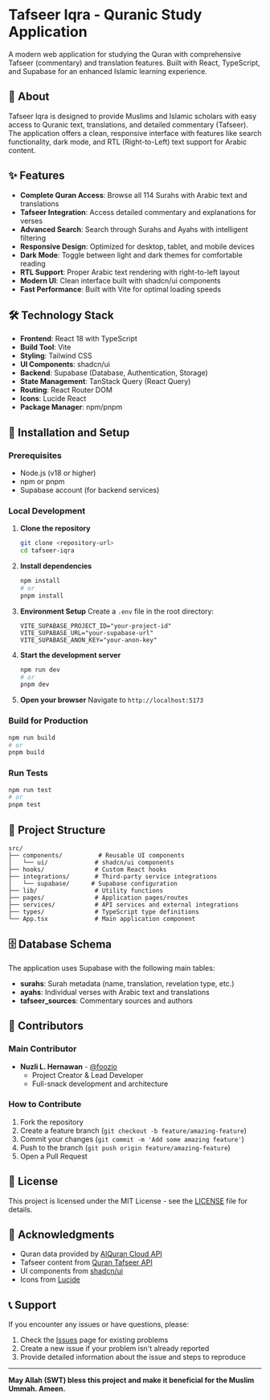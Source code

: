 # Tafseer Iqra - Quranic Study Application

A modern web application for studying the Quran with comprehensive Tafseer (commentary) and translation features. Built with React, TypeScript, and Supabase for an enhanced Islamic learning experience.

## 📖 About

Tafseer Iqra is designed to provide Muslims and Islamic scholars with easy access to Quranic text, translations, and detailed commentary (Tafseer). The application offers a clean, responsive interface with features like search functionality, dark mode, and RTL (Right-to-Left) text support for Arabic content.

## ✨ Features

- **Complete Quran Access**: Browse all 114 Surahs with Arabic text and translations
- **Tafseer Integration**: Access detailed commentary and explanations for verses
- **Advanced Search**: Search through Surahs and Ayahs with intelligent filtering
- **Responsive Design**: Optimized for desktop, tablet, and mobile devices
- **Dark Mode**: Toggle between light and dark themes for comfortable reading
- **RTL Support**: Proper Arabic text rendering with right-to-left layout
- **Modern UI**: Clean interface built with shadcn/ui components
- **Fast Performance**: Built with Vite for optimal loading speeds

## 🛠️ Technology Stack

- **Frontend**: React 18 with TypeScript
- **Build Tool**: Vite
- **Styling**: Tailwind CSS
- **UI Components**: shadcn/ui
- **Backend**: Supabase (Database, Authentication, Storage)
- **State Management**: TanStack Query (React Query)
- **Routing**: React Router DOM
- **Icons**: Lucide React
- **Package Manager**: npm/pnpm

## 🚀 Installation and Setup

### Prerequisites

- Node.js (v18 or higher)
- npm or pnpm
- Supabase account (for backend services)

### Local Development

1. **Clone the repository**
   ```bash
   git clone <repository-url>
   cd tafseer-iqra
   ```

2. **Install dependencies**
   ```bash
   npm install
   # or
   pnpm install
   ```

3. **Environment Setup**
   Create a `.env` file in the root directory:
   ```env
   VITE_SUPABASE_PROJECT_ID="your-project-id"
   VITE_SUPABASE_URL="your-supabase-url"
   VITE_SUPABASE_ANON_KEY="your-anon-key"
   ```

4. **Start the development server**
   ```bash
   npm run dev
   # or
   pnpm dev
   ```

5. **Open your browser**
   Navigate to `http://localhost:5173`

### Build for Production

```bash
npm run build
# or
pnpm build
```

### Run Tests

```bash
npm run test
# or
pnpm test
```

## 📁 Project Structure

```
src/
├── components/          # Reusable UI components
│   └── ui/             # shadcn/ui components
├── hooks/              # Custom React hooks
├── integrations/       # Third-party service integrations
│   └── supabase/      # Supabase configuration
├── lib/                # Utility functions
├── pages/              # Application pages/routes
├── services/           # API services and external integrations
├── types/              # TypeScript type definitions
└── App.tsx             # Main application component
```

## 🗄️ Database Schema

The application uses Supabase with the following main tables:

- **surahs**: Surah metadata (name, translation, revelation type, etc.)
- **ayahs**: Individual verses with Arabic text and translations
- **tafseer_sources**: Commentary sources and authors

## 🤝 Contributors

### Main Contributor
- **Nuzli L. Hernawan** - [@foozio](https://github.com/foozio)
  - Project Creator & Lead Developer
  - Full-snack development and architecture

### How to Contribute

1. Fork the repository
2. Create a feature branch (`git checkout -b feature/amazing-feature`)
3. Commit your changes (`git commit -m 'Add some amazing feature'`)
4. Push to the branch (`git push origin feature/amazing-feature`)
5. Open a Pull Request

## 📄 License

This project is licensed under the MIT License - see the [LICENSE](LICENSE) file for details.

## 🙏 Acknowledgments

- Quran data provided by [AlQuran Cloud API](https://alquran.cloud/)
- Tafseer content from [Quran Tafseer API](https://api.quran-tafseer.com/)
- UI components from [shadcn/ui](https://ui.shadcn.com/)
- Icons from [Lucide](https://lucide.dev/)

## 📞 Support

If you encounter any issues or have questions, please:

1. Check the [Issues](../../issues) page for existing problems
2. Create a new issue if your problem isn't already reported
3. Provide detailed information about the issue and steps to reproduce

---

**May Allah (SWT) bless this project and make it beneficial for the Muslim Ummah. Ameen.**
